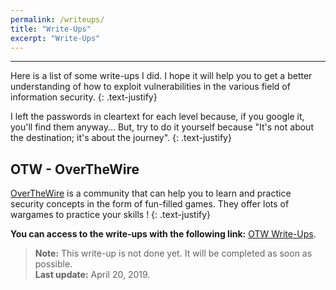 ```yaml
---
permalink: /writeups/
title: "Write-Ups"
excerpt: "Write-Ups"
---
```


---
Here is a list of some write-ups I did. I hope it will help you to get a better understanding of how to exploit vulnerabilities in the various field of information security.
{: .text-justify}

I left the passwords in cleartext for each level because, if you google it, you'll find them anyway... But, try to do it yourself because "It's not about the destination; it's about the journey".
{: .text-justify}

## OTW - OverTheWire 

[OverTheWire](https://overthewire.org/wargames/) is a community that can help you to learn and practice security concepts in the form of fun-filled games. They offer lots of wargames to practice your skills !
{: .text-justify}

**You can access to the write-ups with the following link:** [OTW Write-Ups](/writeups/otw/otw_wargames/).

>**Note:** This write-up is not done yet. It will be completed as soon as possible. <br/>
>**Last update:** April 20, 2019.


<!---
## DVWA - Damn Vulnerable Web Application

[Damn Vulnerable Web App (DVWA)](https://github.com/ethicalhack3r/DVWA) is a PHP/MySQL web application that is damn vulnerable. Its main goal is to be an aid for security professionals to test their skills and tools in a legal environment, help web developers better understand the processes of securing web applications and to aid both students & teachers to learn about web application security in a controlled class room environment.
{: .text-justify}

**You can access to the write-up with the following link:** [DVWA Write-Up](/writeups/dvwa/installation/).

>**Note:** This write-up is constantly evolving. I will add solutions on the various levels as soon as possible. <br/>
>**Last update:** May 9, 2019.

## MBE - Modern Binary Exploitation 

[Modern Binary Exploitation (MBE)](https://github.com/RPISEC/MBE) is a free course developed and used by [RPISEC](http://rpis.ec) to teach Modern Binary Exploitation at [Rensselaer Polytechnic Institute](http://rpi.edu). It covers basic x86 reverse engineering, vulnerability analysis, and classical forms of Linux-based userland binary exploitation. It also focus on protections found on modern systems and the techniques used to defeat them. This course come with a large number of labs that I'll explain in this write-up.
{: .text-justify}

**You can access to the write-up with the following link:** [MBE Write-Up](/writeups/mbe/installation/).

>**Note:** This write-up is not done yet. It will be completed as soon as possible. <br/>
>**Last update:** January 20, 2019.
--->
